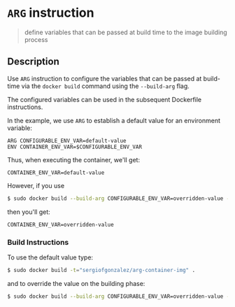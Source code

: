 # `ARG` instruction
> define variables that can be passed at build time to the image building process

## Description
Use `ARG` instruction to configure the variables that can be passed at build-time via the `docker build` command using the `--build-arg` flag.

The configured variables can be used in the subsequent Dockerfile instructions.

In the example, we use `ARG` to establish a default value for an environment variable:
```
ARG CONFIGURABLE_ENV_VAR=default-value
ENV CONTAINER_ENV_VAR=$CONFIGURABLE_ENV_VAR
```

Thus, when executing the container, we'll get:
```
CONTAINER_ENV_VAR=default-value
```

However, if you use 
```bash
$ sudo docker build --build-arg CONFIGURABLE_ENV_VAR=overridden-value -t="sergiofgonzalez/arg-container-img" .
```

then you'll get:
```
CONTAINER_ENV_VAR=overridden-value
```


### Build Instructions
To use the default value type:
```bash
$ sudo docker build -t="sergiofgonzalez/arg-container-img" .
```

and to override the value on the building phase:

```bash
$ sudo docker build --build-arg CONFIGURABLE_ENV_VAR=overridden-value -t="sergiofgonzalez/arg-container-img" .
```